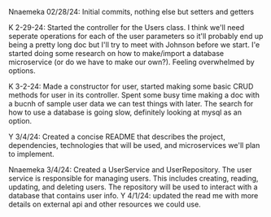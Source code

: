 Nnaemeka 02/28/24: Initial commits, nothing else but setters and getters

K 2-29-24: Started the controller for the Users class. I think we'll need seperate operations for each of the user parameters so it'll probably end up being a pretty long doc but I'll try to meet with Johnson before we start. I'e started doing some research on how to make/import a database microservice (or do we have to make our own?). Feeling overwhelmed by options.

K 3-2-24: Made a constructor for user, started making some basic CRUD methods for user in its controller. Spent some busy time making a doc with a bucnh of sample user data we can test things with later. The search for how to use a database is going slow, definitely looking at mysql as an option.

Y 3/4/24: Created a concise README that describes the project, dependencies, technologies that will be used, and microservices we'll plan to implement.

Nnaemeka 3/4/24: Created a UserService and UserRepository. The user service is responsible for managing users. This includes creating, reading, updating, and deleting users. The repository will be used to interact with a database that contains user info.
Y 4/1/24: updated the read me with more details on external api and other resources we could use. 
